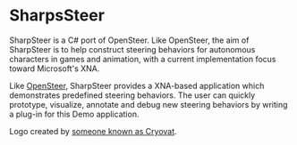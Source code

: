 # SharpsSteer

SharpSteer is a C# port of OpenSteer. Like OpenSteer, the aim of SharpSteer is to help construct steering behaviors for autonomous characters in games and animation, with a current implementation focus toward Microsoft's XNA.

Like [OpenSteer](http://opensteer.sourceforge.net/), SharpSteer provides a XNA-based application which demonstrates predefined steering behaviors. The user can quickly prototype, visualize, annotate and debug new steering behaviors by writing a plug-in for this Demo application.

Logo created by [someone known as Cryovat](http://www.bortreist.com/).
